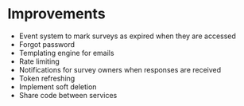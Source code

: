 # Improvements

- Event system to mark surveys as expired when they are accessed
- Forgot password
- Templating engine for emails
- Rate limiting
- Notifications for survey owners when responses are received
- Token refreshing
- Implement soft deletion
- Share code between services
